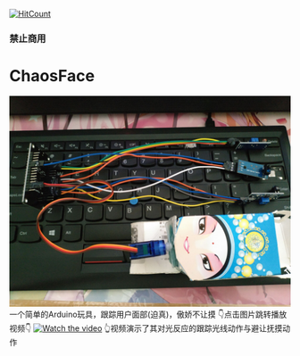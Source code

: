 [![HitCount](http://hits.dwyl.io/Giftia/ChaosFace.svg)](http://hits.dwyl.io/Giftia/ChaosFace)
### 禁止商用
# ChaosFace
![pic](https://github.com/Giftia/ChaosFace/blob/master/-63a0d9fad98f9b75.jpg)
一个简单的Arduino玩具，跟踪用户面部(迫真)，傲娇不让摸
👇点击图片跳转播放视频👇
[![Watch the video](https://i2.hdslb.com/bfs/archive/e9859cc01c74fbf63d234811882d7e96a9ffd6a1.jpg)](https://www.bilibili.com/video/av55917745/)
👆视频演示了其对光反应的跟踪光线动作与避让抚摸动作
